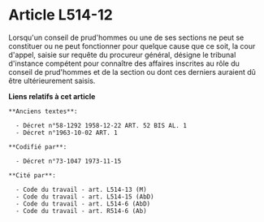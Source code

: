 # Article L514-12

Lorsqu'un conseil de prud'hommes ou une de ses sections ne peut se constituer ou ne peut fonctionner pour quelque cause que
ce soit, la cour d'appel, saisie sur requête du procureur général, désigne le tribunal d'instance compétent pour connaître
des affaires inscrites au rôle du conseil de prud'hommes et de la section ou dont ces derniers auraient dû être
ultérieurement saisis.

**Liens relatifs à cet article**

	**Anciens textes**:

	  - Décret n°58-1292 1958-12-22 ART. 52 BIS AL. 1
	  - Décret n°1963-10-02 ART. 1

	**Codifié par**:

	  - Décret n°73-1047 1973-11-15

	**Cité par**:

	  - Code du travail - art. L514-13 (M)
	  - Code du travail - art. L514-15 (AbD)
	  - Code du travail - art. L514-6 (AbD)
	  - Code du travail - art. R514-6 (Ab)
